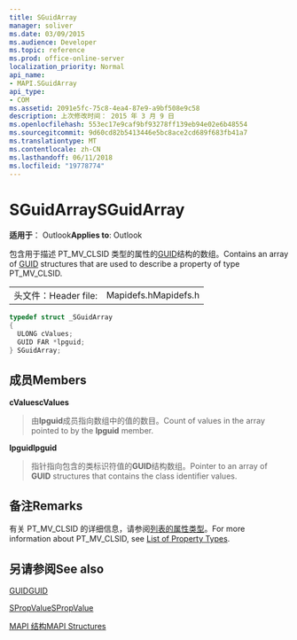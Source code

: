 ```yaml
---
title: SGuidArray
manager: soliver
ms.date: 03/09/2015
ms.audience: Developer
ms.topic: reference
ms.prod: office-online-server
localization_priority: Normal
api_name:
- MAPI.SGuidArray
api_type:
- COM
ms.assetid: 2091e5fc-75c8-4ea4-87e9-a9bf508e9c58
description: 上次修改时间： 2015 年 3 月 9 日
ms.openlocfilehash: 553ec17e9caf9bf93278ff139eb94e02e6b48554
ms.sourcegitcommit: 9d60cd82b5413446e5bc8ace2cd689f683fb41a7
ms.translationtype: MT
ms.contentlocale: zh-CN
ms.lasthandoff: 06/11/2018
ms.locfileid: "19778774"
---
```

# <a name="sguidarray"></a><span data-ttu-id="e8541-103">SGuidArray</span><span class="sxs-lookup"><span data-stu-id="e8541-103">SGuidArray</span></span>

  
  
<span data-ttu-id="e8541-104">**适用于**： Outlook</span><span class="sxs-lookup"><span data-stu-id="e8541-104">**Applies to**: Outlook</span></span> 
  
<span data-ttu-id="e8541-105">包含用于描述 PT_MV_CLSID 类型的属性的[GUID](guid.md)结构的数组。</span><span class="sxs-lookup"><span data-stu-id="e8541-105">Contains an array of [GUID](guid.md) structures that are used to describe a property of type PT_MV_CLSID.</span></span> 
  
|||
|:-----|:-----|
|<span data-ttu-id="e8541-106">头文件：</span><span class="sxs-lookup"><span data-stu-id="e8541-106">Header file:</span></span>  <br/> |<span data-ttu-id="e8541-107">Mapidefs.h</span><span class="sxs-lookup"><span data-stu-id="e8541-107">Mapidefs.h</span></span>  <br/> |
   
```cpp
typedef struct _SGuidArray
{
  ULONG cValues;
  GUID FAR *lpguid;
} SGuidArray;

```

## <a name="members"></a><span data-ttu-id="e8541-108">成员</span><span class="sxs-lookup"><span data-stu-id="e8541-108">Members</span></span>

 <span data-ttu-id="e8541-109">**cValues**</span><span class="sxs-lookup"><span data-stu-id="e8541-109">**cValues**</span></span>
  
> <span data-ttu-id="e8541-110">由**lpguid**成员指向数组中的值的数目。</span><span class="sxs-lookup"><span data-stu-id="e8541-110">Count of values in the array pointed to by the **lpguid** member.</span></span> 
    
 <span data-ttu-id="e8541-111">**lpguid**</span><span class="sxs-lookup"><span data-stu-id="e8541-111">**lpguid**</span></span>
  
> <span data-ttu-id="e8541-112">指针指向包含的类标识符值的**GUID**结构数组。</span><span class="sxs-lookup"><span data-stu-id="e8541-112">Pointer to an array of **GUID** structures that contains the class identifier values.</span></span> 
    
## <a name="remarks"></a><span data-ttu-id="e8541-113">备注</span><span class="sxs-lookup"><span data-stu-id="e8541-113">Remarks</span></span>

<span data-ttu-id="e8541-114">有关 PT_MV_CLSID 的详细信息，请参阅[列表的属性类型](property-types.md)。</span><span class="sxs-lookup"><span data-stu-id="e8541-114">For more information about PT_MV_CLSID, see [List of Property Types](property-types.md).</span></span>
  
## <a name="see-also"></a><span data-ttu-id="e8541-115">另请参阅</span><span class="sxs-lookup"><span data-stu-id="e8541-115">See also</span></span>



[<span data-ttu-id="e8541-116">GUID</span><span class="sxs-lookup"><span data-stu-id="e8541-116">GUID</span></span>](guid.md)
  
[<span data-ttu-id="e8541-117">SPropValue</span><span class="sxs-lookup"><span data-stu-id="e8541-117">SPropValue</span></span>](spropvalue.md)


[<span data-ttu-id="e8541-118">MAPI 结构</span><span class="sxs-lookup"><span data-stu-id="e8541-118">MAPI Structures</span></span>](mapi-structures.md)

